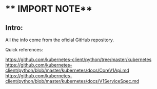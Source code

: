 ** IMPORT NOTE**
===============

Intro:
------

All the info come from the oficial GitHub repository.

Quick references:

https://github.com/kubernetes-client/python/tree/master/kubernetes
https://github.com/kubernetes-client/python/blob/master/kubernetes/docs/CoreV1Api.md
https://github.com/kubernetes-client/python/blob/master/kubernetes/docs/V1ServiceSpec.md
